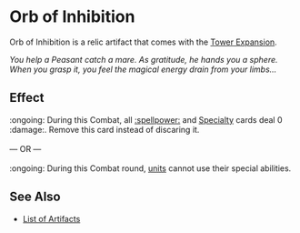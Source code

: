 # Orb of Inhibition

Orb of Inhibition is a relic artifact that comes with the [Tower Expansion](../content.md).

*You help a Peasant catch a mare. As gratitude, he hands you a sphere. When you grasp it, you feel the magical energy drain from your limbs...*


## Effect

:ongoing: During this Combat, all [:spellpower:](spells.md) and [Specialty](heroes.md) cards deal 0 :damage:. Remove this card instead of discaring it.<br><br>— OR —<br><br> :ongoing: During this Combat round, [units](units.md) cannot use their special abilities.


## See Also

- [List of Artifacts](../artifacts.md)
